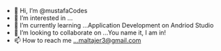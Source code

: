 - 👋 Hi, I’m @mustafaCodes
- 👀 I’m interested in ...
- 🌱 I’m currently learning ...Application Development on Andriod Studio
- 💞️ I’m looking to collaborate on ...You name it, I am in!
- 📫 How to reach me ...maltajer3@gmail.com

<!---
mustafaCodes/mustafaCodes is a ✨ special ✨ repository because its `README.md` (this file) appears on your GitHub profile.
You can click the Preview link to take a look at your changes.
--->
